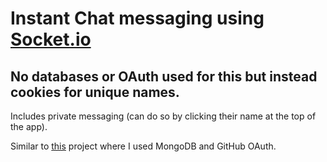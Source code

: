 # Instant Chat messaging using [Socket.io](https://socket.io/)
## No databases or OAuth used for this but instead cookies for unique names.

Includes private messaging (can do so by clicking their name at the top of the app). 

Similar to [this](https://glaze-kitchen.glitch.me/) project where I used MongoDB and GitHub OAuth.